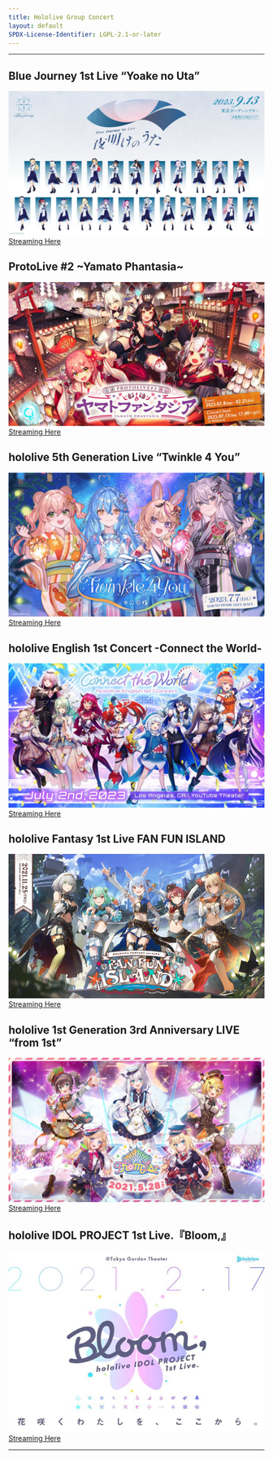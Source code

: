 ```yaml
---
title: Hololive Group Concert
layout: default
SPDX-License-Identifier: LGPL-2.1-or-later
---
```


---

## Blue Journey 1st Live “Yoake no Uta”

<div class="container">
  <img class="lazyload" src="/assets/images/holoblue.jpg" alt="holoblue"/>
</div>
<a href="../holoblue/" class="button" role="button">
  Streaming Here
</a>

## ProtoLive #2 ~Yamato Phantasia~

<div class="container">
  <img class="lazyload" src="/assets/images/protolive.jpg" alt="protolive"/>
</div>
<a href="../protolive/" class="button" role="button">
  Streaming Here
</a>

## hololive 5th Generation Live “Twinkle 4 You”

<div class="container">
  <img class="lazyload" src="/assets/images/holotwink4u.jpg" alt="holotwink4u"/>
</div>
<a href="../holotwink4u/" class="button" role="button">
  Streaming Here
</a>

## hololive English 1st Concert -Connect the World-

<div class="container">
  <img class="lazyload" src="/assets/images/holoconnect.jpg" alt="holoconnect"/>
</div>
<a href="../holoconnect/" class="button" role="button">
  Streaming Here
</a>

## hololive Fantasy 1st Live FAN FUN ISLAND

<div class="container">
  <img class="lazyload" src="/assets/images/holofantasy.jpg" alt="holofantasy"/>
</div>
<a href="../holofantasy/" class="button" role="button">
  Streaming Here
</a>

## hololive 1st Generation 3rd Anniversary LIVE “from 1st”

<div class="container">
  <img class="lazyload" src="/assets/images/holofrom1st.jpg" alt="holofrom1st"/>
</div>
<a href="../holofrom1st/" class="button" role="button">
  Streaming Here
</a>

## hololive IDOL PROJECT 1st Live.『Bloom,』

<div class="container">
  <img class="lazyload" src="/assets/images/holobloom.jpg" alt="holobloom"/>
</div>
<a href="../holobloom/" class="button" role="button">
  Streaming Here
</a>

---
